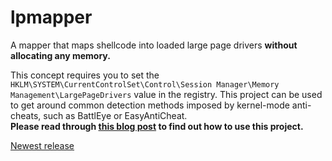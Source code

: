 # lpmapper
A mapper that maps shellcode into loaded large page drivers **without allocating any memory.**

This concept requires you to set the `HKLM\SYSTEM\CurrentControlSet\Control\Session Manager\Memory Management\LargePageDrivers` value in the registry. This project can be used to get around common detection methods imposed by kernel-mode anti-cheats, such as BattlEye or EasyAntiCheat.    
**Please read through [this blog post](https://vollragm.github.io/posts/abusing-large-page-drivers/) to find out how to use this project.**  

[Newest release](https://github.com/VollRagm/lpmapper/releases/latest)
